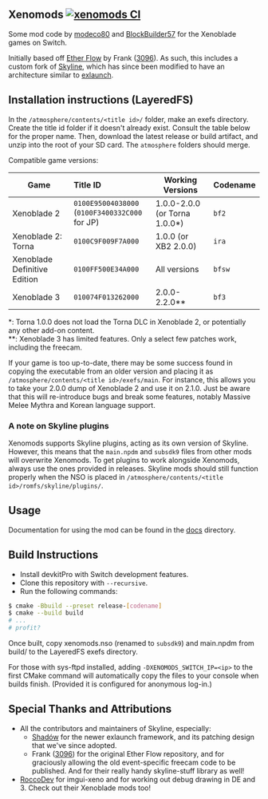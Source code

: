 ## Xenomods [![xenomods CI](https://github.com/BlockBuilder57/xenomods/actions/workflows/ci.yml/badge.svg)](https://github.com/BlockBuilder57/xenomods/actions/workflows/ci.yml)

Some mod code by [modeco80](https://github.com/modeco80) and [BlockBuilder57](https://github.com/BlockBuilder57) for the Xenoblade games on Switch.

Initially based off [Ether Flow](https://github.com/3096/ether) by Frank ([3096](https://github.com/3096)). As such, this includes a custom fork of [Skyline](https://github.com/skyline-dev/skyline/), which has since been modified to have an architecture similar to [exlaunch](https://github.com/shadowninja108/exlaunch).


## Installation instructions (LayeredFS)

In the `/atmosphere/contents/<title id>/` folder, make an exefs directory. Create the title id folder if it doesn't already exist. Consult the table below for the proper name. Then, download the latest release or build artifact, and unzip into the root of your SD card. The `atmosphere` folders should merge.

Compatible game versions:

| Game                         | Title ID                                           | Working Versions              | Codename |
|------------------------------|:---------------------------------------------------|-------------------------------|:---------|
| Xenoblade 2                  | `0100E95004038000`<br/>(`0100F3400332C000` for JP) | 1.0.0-2.0.0 (or Torna 1.0.0*) | `bf2`    |
| Xenoblade 2: Torna           | `0100C9F009F7A000`                                 | 1.0.0 (or XB2 2.0.0)          | `ira`    |
| Xenoblade Definitive Edition | `0100FF500E34A000`                                 | All versions                  | `bfsw`   |
| Xenoblade 3                  | `010074F013262000`                                 | 2.0.0-2.2.0**                 | `bf3`    |

*: Torna 1.0.0 does not load the Torna DLC in Xenoblade 2, or potentially any other add-on content.<br>
**: Xenoblade 3 has limited features. Only a select few patches work, including the freecam.

If your game is too up-to-date, there may be some success found in copying the executable from an older version and placing it as `/atmosphere/contents/<title id>/exefs/main`. For instance, this allows you to take your 2.0.0 dump of Xenoblade 2 and use it on 2.1.0. Just be aware that this will re-introduce bugs and break some features, notably Massive Melee Mythra and Korean language support.

### A note on Skyline plugins
Xenomods supports Skyline plugins, acting as its own version of Skyline. However, this means that the `main.npdm` and `subsdk9` files from other mods will overwrite Xenomods. To get plugins to work alongside Xenomods, always use the ones provided in releases. Skyline mods should still function properly when the NSO is placed in `/atmosphere/contents/<title id>/romfs/skyline/plugins/`. 

## Usage

Documentation for using the mod can be found in the [docs](docs) directory.

## Build Instructions

- Install devkitPro with Switch development features.
- Clone this repository with `--recursive`.
- Run the following commands:

```bash
$ cmake -Bbuild --preset release-[codename]
$ cmake --build build
# ...
# profit?
```

Once built, copy xenomods.nso (renamed to `subsdk9`) and main.npdm from build/ to the LayeredFS exefs directory.

For those with sys-ftpd installed, adding `-DXENOMODS_SWITCH_IP=<ip>` to the first CMake command will automatically copy the files to your console when builds finish. (Provided it is configured for anonymous log-in.)

## Special Thanks and Attributions

- All the contributors and maintainers of Skyline, especially:
  - [Shadów](https://github.com/shadowninja108) for the newer exlaunch framework, and its patching design that we've since adopted.
  - Frank ([3096](https://github.com/3096)) for the original Ether Flow repository, and for graciously allowing the old event-specific freecam code to be published. And for their really handy skyline-stuff library as well!
- [RoccoDev](https://github.com/RoccoDev) for imgui-xeno and for working out debug drawing in DE and 3. Check out their Xenoblade mods too!
